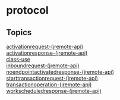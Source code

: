 # protocol

## Topics

[activationrequest-(jremote-api)](./activationrequest-(jremote-api))  
[activationresponse-(jremote-api)](./activationresponse-(jremote-api))  
[class-use](./class-use)  
[inboundrequest-(jremote-api)](./inboundrequest-(jremote-api))  
[noendpointactivatedresponse-(jremote-api)](./noendpointactivatedresponse-(jremote-api))  
[starttransactionrequest-(jremote-api)](./starttransactionrequest-(jremote-api))  
[transactionoperation-(jremote-api)](./transactionoperation-(jremote-api))  
[workscheduledresponse-(jremote-api)](./workscheduledresponse-(jremote-api))  
